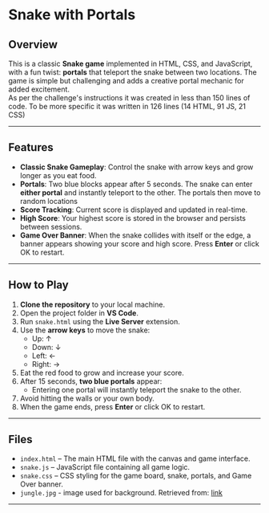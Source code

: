 # Snake with Portals

## Overview
This is a classic **Snake game** implemented in HTML, CSS, and JavaScript, with a fun twist: **portals** that teleport the snake between two locations. The game is simple but challenging and adds a creative portal mechanic for added excitement.   
As per the challenge's instructions it was created in less than 150 lines of code. To be more specific it was written in 126 lines (14 HTML, 91 JS, 21 CSS)

---

## Features
- **Classic Snake Gameplay**: Control the snake with arrow keys and grow longer as you eat food.  
- **Portals**: Two blue blocks appear after 5 seconds. The snake can enter **either portal** and instantly teleport to the other. The portals then move to random locations 
- **Score Tracking**: Current score is displayed and updated in real-time.  
- **High Score**: Your highest score is stored in the browser and persists between sessions.  
- **Game Over Banner**: When the snake collides with itself or the edge, a banner appears showing your score and high score. Press **Enter** or click OK to restart.  

---

## How to Play
1. **Clone the repository** to your local machine.  
2. Open the project folder in **VS Code**.  
3. Run `snake.html` using the **Live Server** extension.  
4. Use the **arrow keys** to move the snake:  
   - Up: ↑  
   - Down: ↓  
   - Left: ←  
   - Right: →  
5. Eat the red food to grow and increase your score.  
6. After 15 seconds, **two blue portals** appear:  
   - Entering one portal will instantly teleport the snake to the other.  
7. Avoid hitting the walls or your own body.  
8. When the game ends, press **Enter** or click OK to restart.  

---

## Files
- `index.html` – The main HTML file with the canvas and game interface.  
- `snake.js` – JavaScript file containing all game logic.  
- `snake.css` – CSS styling for the game board, snake, portals, and Game Over banner.
- `jungle.jpg` - image used for background. Retrieved from: [link](https://pixabay.com/photos/the-jungle-of-chiapas-1865639) 
---
